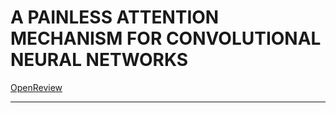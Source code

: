 # A PAINLESS ATTENTION MECHANISM FOR CONVOLUTIONAL NEURAL NETWORKS

[OpenReview](https://openreview.net/forum?id=rJe7FW-Cb)

---

